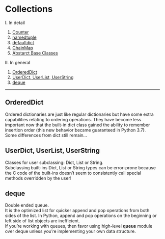 # Collections  
I. In detail
1. [Counter](collections/Counter.md)  
2. [namedtuple](collections/namedtuple.md)  
3. [defaultdict](collections/defaultdict.md)  
4. [ChainMap](collections/ChainMap.md)  
5. [Abstarct Base Classes](collections/abc.md)
  
II. In general

1. [OrderedDict](#OrderedDict)
2. [UserDict, UserList, UserString](#)
3. [deque](#deque-)  

---

## OrderedDict  
Ordered dictionaries are just like regular dictionaries but have some extra capabilities relating to ordering operations. They have become less important now that the built-in dict class gained the ability to remember insertion order (this new behavior became guaranteed in Python 3.7).  
Some differences from dict still remain...  
## UserDict, UserList, UserString  
Classes for user subclassing:  Dict, List or String.  
Subclassing built-ins Dict, List or String types can be error-prone because the C code of the built-ins doesn’t seem to consistently call special methods overridden by the user!  
## deque  
Double ended queue.  
It is the optimized list for quicker append and pop operations from both sides of the list.
In Python, append and pop operations on the beginning or left side of list objects are inefficient.  
If you’re working with queues, then favor using high-level **queue** module over deque unless you’re implementing your own data structure.  


